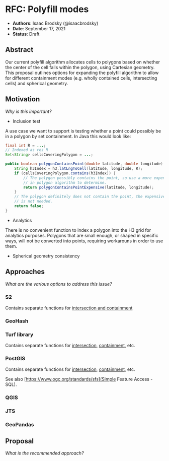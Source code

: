 # RFC: Polyfill modes

* **Authors**: Isaac Brodsky (@isaacbrodsky)
* **Date**: September 17, 2021
* **Status**: Draft

## Abstract

Our current polyfill algorithm allocates cells to polygons based on whether the center of the cell falls within the polygon, using Cartesian geometry. This proposal outlines options for expanding the polyfill algorithm to allow for different containment modes (e.g. wholly contained cells, intersecting cells) and spherical geometry.

## Motivation

*Why is this important?*

* Inclusion test

A use case we want to support is testing whether a point could possibly be in a polygon by set containment. In Java this would look like:

```java
final int R = ...;
// Indexed as res R
Set<String> cellsCoveringPolygon = ...;

public boolean polygonContainsPoint(double latitude, double longitude) {
    String h3Index = h3.latLngToCell(latitude, longitude, R);
    if (cellsCoveringPolygon.contains(h3Index)) {
        // The polygon possibly contains the point, so use a more expensive point
        // in polygon algorithm to determine.
        return polygonContainsPointExpensive(latitude, longitude);
    }
    // The polygon definitely does not contain the point, the expensive check
    // is not needed.
    return false;
}
```

* Analytics

There is no convenient function to index a polygon into the H3 grid for analytics purposes. Polygons that are small enough, or shaped in specific ways, will not be converted into points, requiring workarouns in order to use them.

* Spherical geometry consistency

## Approaches

*What are the various options to address this issue?*

### S2

Contains separate functions for [intersection and containment](http://s2geometry.io/devguide/basic_types#s2polygon)

### GeoHash

### Turf library

Contains separate functions for [intersection](http://turfjs.org/docs/#booleanIntersects), [containment](http://turfjs.org/docs/#booleanContains), etc.

### PostGIS

Contains separate functions for [intersection](https://postgis.net/docs/ST_Intersects.html), [containment](https://postgis.net/docs/ST_Contains.html), etc.

See also [https://www.ogc.org/standards/sfs](Simple Feature Access - SQL).

### QGIS

### JTS

### GeoPandas

## Proposal

*What is the recommended approach?*